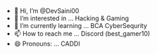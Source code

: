 - 👋 Hi, I’m @DevSaini00
- 👀 I’m interested in ... Hacking & Gaming
- 🌱 I’m currently learning ...  BCA CyberSequrity
- 📫 How to reach me ...  Discord (best_gamer10)
- 😄 Pronouns: ... CADDI

<!---
DevSaini00/DevSaini00 is a ✨ special ✨ repository because its `README.md` (this file) appears on your GitHub profile.
You can click the Preview link to take a look at your changes.
--->
